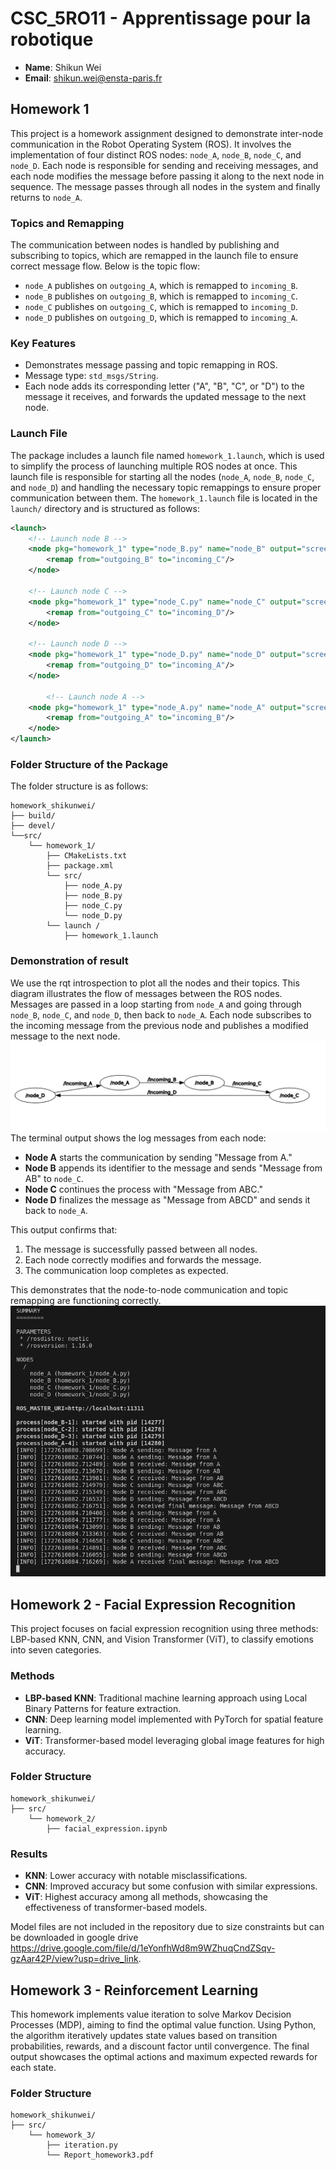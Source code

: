 # CSC_5RO11 - Apprentissage pour la robotique
- **Name**: Shikun Wei
- **Email**: shikun.wei@ensta-paris.fr

## Homework 1

This project is a homework assignment designed to demonstrate inter-node communication in the Robot Operating System (ROS). It involves the implementation of four distinct ROS nodes: `node_A`, `node_B`, `node_C`, and `node_D`. Each node is responsible for sending and receiving messages, and each node modifies the message before passing it along to the next node in sequence. The message passes through all nodes in the system and finally returns to `node_A`.

### Topics and Remapping
The communication between nodes is handled by publishing and subscribing to topics, which are remapped in the launch file to ensure correct message flow. Below is the topic flow:

- `node_A` publishes on `outgoing_A`, which is remapped to `incoming_B`.
- `node_B` publishes on `outgoing_B`, which is remapped to `incoming_C`.
- `node_C` publishes on `outgoing_C`, which is remapped to `incoming_D`.
- `node_D` publishes on `outgoing_D`, which is remapped to `incoming_A`.

### Key Features
- Demonstrates message passing and topic remapping in ROS.
- Message type: `std_msgs/String`.
- Each node adds its corresponding letter ("A", "B", "C", or "D") to the message it receives, and forwards the updated message to the next node.

### Launch File
The package includes a launch file named `homework_1.launch`, which is used to simplify the process of launching multiple ROS nodes at once. This launch file is responsible for starting all the nodes (`node_A`, `node_B`, `node_C`, and `node_D`) and handling the necessary topic remappings to ensure proper communication between them.
The `homework_1.launch` file is located in the `launch/` directory and is structured as follows:

```xml
<launch>
    <!-- Launch node B -->
    <node pkg="homework_1" type="node_B.py" name="node_B" output="screen">
        <remap from="outgoing_B" to="incoming_C"/>
    </node>

    <!-- Launch node C -->
    <node pkg="homework_1" type="node_C.py" name="node_C" output="screen">
        <remap from="outgoing_C" to="incoming_D"/>
    </node>

    <!-- Launch node D -->
    <node pkg="homework_1" type="node_D.py" name="node_D" output="screen">
        <remap from="outgoing_D" to="incoming_A"/>
    </node>

        <!-- Launch node A -->
    <node pkg="homework_1" type="node_A.py" name="node_A" output="screen">
        <remap from="outgoing_A" to="incoming_B"/>
    </node>
</launch>
```

### Folder Structure of the Package
The folder structure is as follows:
```
homework_shikunwei/
├── build/
├── devel/
└──src/
    └── homework_1/
        ├── CMakeLists.txt
        ├── package.xml
        └── src/
            ├── node_A.py
            ├── node_B.py
            ├── node_C.py
            └── node_D.py     
        └── launch /
            ├── homework_1.launch
```

### Demonstration of result
We use the rqt introspection to plot all the nodes and their topics. This diagram illustrates the flow of messages between the ROS nodes. Messages are passed in a loop starting from `node_A` and going through `node_B`, `node_C`, and `node_D`, then back to `node_A`. Each node subscribes to the incoming message from the previous node and publishes a modified message to the next node.
![Image Description](assets/homework1_rqt.png)
The terminal output shows the log messages from each node:
- **Node A** starts the communication by sending "Message from A."
- **Node B** appends its identifier to the message and sends "Message from AB" to `node_C`.
- **Node C** continues the process with "Message from ABC."
- **Node D** finalizes the message as "Message from ABCD" and sends it back to `node_A`.

This output confirms that:
1. The message is successfully passed between all nodes.
2. Each node correctly modifies and forwards the message.
3. The communication loop completes as expected.

This demonstrates that the node-to-node communication and topic remapping are functioning correctly.
![Image Description](assets/homework1_terminal.png)

## Homework 2 - Facial Expression Recognition

This project focuses on facial expression recognition using three methods: LBP-based KNN, CNN, and Vision Transformer (ViT), to classify emotions into seven categories.

### Methods
- **LBP-based KNN**: Traditional machine learning approach using Local Binary Patterns for feature extraction.
- **CNN**: Deep learning model implemented with PyTorch for spatial feature learning.
- **ViT**: Transformer-based model leveraging global image features for high accuracy.

### Folder Structure
```
homework_shikunwei/
├── src/
    └── homework_2/
        ├── facial_expression.ipynb
```

### Results
- **KNN**: Lower accuracy with notable misclassifications.
- **CNN**: Improved accuracy but some confusion with similar expressions.
- **ViT**: Highest accuracy among all methods, showcasing the effectiveness of transformer-based models.

Model files are not included in the repository due to size constraints but can be downloaded in google drive https://drive.google.com/file/d/1eYonfhWd8m9WZhuqCndZSqv-gzAar42P/view?usp=drive_link.

## Homework 3 - Reinforcement Learning
This homework implements value iteration to solve Markov Decision Processes (MDP), aiming to find the optimal value function. Using Python, the algorithm iteratively updates state values based on transition probabilities, rewards, and a discount factor until convergence. The final output showcases the optimal actions and maximum expected rewards for each state.

### Folder Structure
```
homework_shikunwei/
├── src/
    └── homework_3/
        ├── iteration.py
        └── Report_homework3.pdf
```
